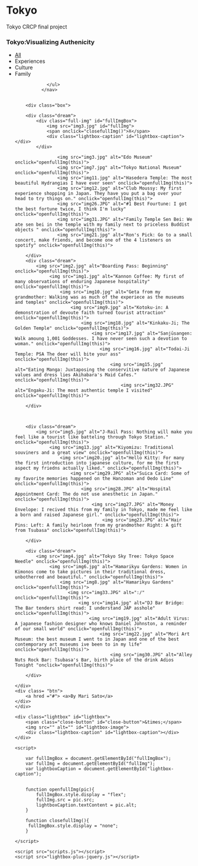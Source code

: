 # Tokyo
Tokyo CRCP final project 
<!DOCTYPE html> 
<html>
<head>
    <title>Tutorial</title>
    <link rel="stylesheet" type="text/css" href="style.css">
    <link rel="stylesheet" href="style1.css">
    <link rel="stylesheet" hred=" lightbox.css">
</head>
<body>
    <div class= "container">
        <div class="heading">
            <h3>Tokyo:Visualizing Authenicity</h3>
        </div>
            <nav>
                <ul>
                    <li><a href="#All">All</a></li> 
                    <li><a data-group="group1">Experiences</a></li>
                    <li><a data-group="group2">Culture</a></li>
                    <li><a data-group="group1">Family</a></li>

                </ul>
              </nav>
      
      
        <div class="box"> 
            
        <div class="dream">
            <div class="full-img" id="fullImgBox">
                <img src="img3.jpg" id="fullImg">
                <span onclick="closefullImg()">X</span>
                <div class="lightbox-caption" id="lightbox-caption"></div> 
            </div>
           
                    <img src="img3.jpg" alt="Edo Museum" onclick="openfullImg(this)">
                    <img src="img7.jpg" alt="Tokyo National Museum" onclick="openfullImg(this)">
                    <img src="img11.jpg" alt="Hasedera Temple: The most beautiful Hydrangias I have ever seen" onclick="openfullImg(this)">
                    <img src="img12.jpg" alt="Club Moussy: My first experience shopping in Japan. They have you put a bag over your head to try things on." onclick="openfullImg(this)">
                    <img src="img26.JPG" alt="#1 Best Fourtune: I got the best fortune twice, I think I'm lucky" onclick="openfullImg(this)">
                    <img src="img31.JPG" alt="Family Temple Sen Bei: We ate sen bei in the temple with my family next to priceless Buddist objects " onclick="openfullImg(this)">
                    <img src="img21.jpg" alt="Ron's Pick: Go to a small concert, make friends, and become one of the 4 listeners on spotify" onclick="openfullImg(this)">
                                        
        </div> 
        <div class="dream">
            <img src="img2.jpg" alt="Boarding Pass: Beginning" onclick="openfullImg(this)">
                 <img src="img1.jpg" alt="Kannon Coffee: My first of many observations of enduring Japanese hospitality" onclick="openfullImg(this)">
                     <img src="img10.jpg" alt="Geta from my grandmother: Walking was as much of the experiece as the museums and temples" onclick="openfullImg(this)">
                         <img src="img9.jpg" alt="Kotoku-in: A demonstration of devoute faith turned tourist attraction" onclick="openfullImg(this)">
                             <img src="img18.jpg" alt="Kinkaku-Ji; The Golden Temple" onclick="openfullImg(this)">
                                 <img src="img17.jpg" alt="Sanjūsangen: Walk amoung 1,001 Goddesses. I have never seen such a devotion to woman." onclick="openfullImg(this)">
                                    <img src="img16.jpg" alt="Todai-Ji Temple: PSA The deer will bite your ass" onclick="openfullImg(this)">
                                        <img src="img15.jpg" alt="Eating Manga: Juxtaposing the conservitive nature of Japanese values and dress lies Akihabara's Maid Cafes." onclick="openfullImg(this)">
                                            <img src="img32.JPG" alt="Engaku-Ji: The most authentic temple I visited" onclick="openfullImg(this)">
                                         
        </div>



        <div class="dream">
            <img src="img5.jpg" alt="J-Rail Pass: Nothing will make you feel like a tourist like batteling through Tokyo Station." onclick="openfullImg(this)">
                 <img src="img13.jpg" alt="Kiyomizu: Traditional souviners and a great view" onclick="openfullImg(this)">
                     <img src="img20.jpg" alt="Hello Kitty: For many the first introduction into japanese culture, for me the first aspect my friedns actually liked." onclick="openfullImg(this)">
                         <img src="img29.JPG" alt="Suica Card: Some of my favorite memories happened on the Hanzoman and Oedo Line" onclick="openfullImg(this)">
                             <img src="img28.JPG" alt="Hospital Appointment Card: The do not use anesthetic in Japan." onclick="openfullImg(this)">
                                 <img src="img27.JPG" alt="Money Envelope: I recived this from my family in Tokyo, made me feel like a born and raised Japanese girl." onclick="openfullImg(this)">
                                     <img src="img23.JPG" alt="Hair Pins: Left: A family heirloom from my grandmother Right: A gift from Tsubasa" onclick="openfullImg(this)">
                                         
        </div>

        <div class="dream">
            <img src="img4.jpg" alt="Tokyo Sky Tree: Tokyo Space Needle" onclick="openfullImg(this)">
                 <img src="img6.jpg" alt="Hamarikyu Gardens: Women in Kimonos come to take pictures in their traditional dress, unbotherred and beautiful." onclick="openfullImg(this)">
                     <img src="img8.jpg" alt="Hamarikyu Gardens" onclick="openfullImg(this)">
                        <img src="img33.JPG" alt=":/" onclick="openfullImg(this)">
                            <img src="img14.jpg" alt="DJ Bar Bridge: The Bar tenders shirt read: I understand JAP asshole" onclick="openfullImg(this)">
                                <img src="img19.jpg" alt="Adult Virus: A japanese fashion designer who knows Daniel Johnston, a reminder of our small world" onclick="openfullImg(this)">
                                    <img src="img22.jpg" alt="Mori Art Museum: the best museum I went to in Japan and one of the best contemporary art museums ive been to in my life" onclick="openfullImg(this)">
                                        <img src="img30.JPG" alt="Alley Nuts Rock Bar: Tsubasa's Bar, birth place of the drink Adios Tonight "onclick="openfullImg(this)">
                                     
        </div>

    </div>
    <div class= "btn">
        <a hred ="#"> <a>By Mari Sato</a>
    </div>
    </div>
   
    <div class="lightbox" id="lightbox">
        <span class="close-button" id="close-button">&times;</span>
        <img src="" alt="" id="lightbox-image">
        <div class="lightbox-caption" id="lightbox-caption"></div>
    </div>

    <script>

        var fullImgBox = document.getElementById("fullImgBox");
        var fullImg = document.getElementById("fullImg");
        var lightboxCaption = document.getElementById("lightbox-caption");


        function openfullImg(pic){
            fullImgBox.style.display = "flex"; 
            fullImg.src = pic.src;
            lightboxCaption.textContent = pic.alt; 
        }

        function closefullImg(){
         fullImgBox.style.display = "none";   
        }
        
    </script>

    <script src="scripts.js"></script>
    <script src="lightbox-plus-jquery.js"></script>
</div> 
</body>
</html> 
